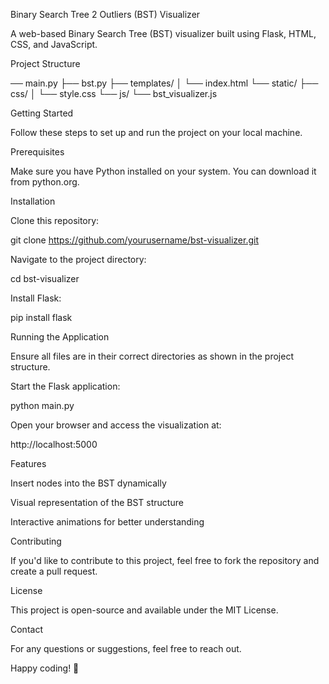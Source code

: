 Binary Search Tree 2 Outliers (BST) Visualizer

A web-based Binary Search Tree (BST) visualizer built using Flask, HTML, CSS, and JavaScript.

Project Structure

── main.py
├── bst.py
├── templates/
│   └── index.html
└── static/
    ├── css/
    │   └── style.css
    └── js/
        └── bst_visualizer.js

Getting Started

Follow these steps to set up and run the project on your local machine.

Prerequisites

Make sure you have Python installed on your system. You can download it from python.org.

Installation

Clone this repository:

git clone https://github.com/yourusername/bst-visualizer.git

Navigate to the project directory:

cd bst-visualizer

Install Flask:

pip install flask

Running the Application

Ensure all files are in their correct directories as shown in the project structure.

Start the Flask application:

python main.py

Open your browser and access the visualization at:

http://localhost:5000

Features

Insert nodes into the BST dynamically

Visual representation of the BST structure

Interactive animations for better understanding

Contributing

If you'd like to contribute to this project, feel free to fork the repository and create a pull request.

License

This project is open-source and available under the MIT License.

Contact

For any questions or suggestions, feel free to reach out.

Happy coding! 🚀

